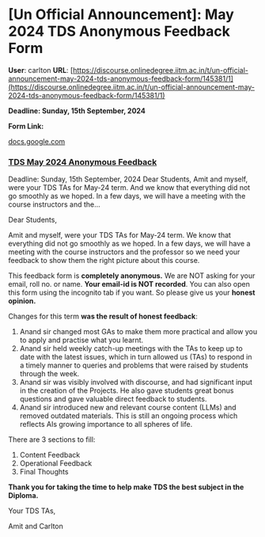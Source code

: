 # [Un Official Announcement]: May 2024 TDS Anonymous Feedback Form

**User**: carlton
**URL**: [https://discourse.onlinedegree.iitm.ac.in/t/un-official-announcement-may-2024-tds-anonymous-feedback-form/145381/1](https://discourse.onlinedegree.iitm.ac.in/t/un-official-announcement-may-2024-tds-anonymous-feedback-form/145381/1)

**Deadline: Sunday, 15th September, 2024**

**Form Link:**

[docs.google.com](https://docs.google.com/forms/d/e/1FAIpQLSfjB-nj_M6moHpLG9rTtLFSf14YVF0RdFDEVDDFiQgM5DbWrw/viewform?usp=sharing)

### [TDS May 2024 Anonymous Feedback](https://docs.google.com/forms/d/e/1FAIpQLSfjB-nj_M6moHpLG9rTtLFSf14YVF0RdFDEVDDFiQgM5DbWrw/viewform?usp=sharing)

Deadline: Sunday, 15th September, 2024
Dear Students,
Amit and myself, were your TDS TAs for May-24 term. And we know that everything did not go smoothly as we hoped. In a few days, we will have a meeting with the course instructors and the...

Dear Students,

Amit and myself, were your TDS TAs for May-24 term. We know that everything did not go smoothly as we hoped. In a few days, we will have a meeting with the course instructors and the professor so we need your feedback to show them the right picture about this course.

This feedback form is **completely anonymous.** We are NOT asking for your email, roll no. or name. **Your email-id is NOT recorded**. You can also open this form using the incognito tab if you want. So please give us your **honest opinion.**

Changes for this term **was the result of honest feedback**:

1. Anand sir changed most GAs to make them more practical and allow you to apply and practise what you learnt.
2. Anand sir held weekly catch-up meetings with the TAs to keep up to date with the latest issues, which in turn allowed us (TAs) to respond in a timely manner to queries and problems that were raised by students through the week.
3. Anand sir was visibly involved with discourse, and had significant input in the creation of the Projects. He also gave students great bonus questions and gave valuable direct feedback to students.
4. Anand sir introduced new and relevant course content (LLMs) and removed outdated materials. This is still an ongoing process which reflects AIs growing importance to all spheres of life.

There are 3 sections to fill:

1. Content Feedback
2. Operational Feedback
3. Final Thoughts

**Thank you for taking the time to help make TDS the best subject in the Diploma.**

Your TDS TAs,

Amit and Carlton
